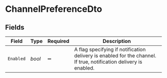 # ChannelPreferenceDto


## Fields

| Field                                                                                                             | Type                                                                                                              | Required                                                                                                          | Description                                                                                                       |
| ----------------------------------------------------------------------------------------------------------------- | ----------------------------------------------------------------------------------------------------------------- | ----------------------------------------------------------------------------------------------------------------- | ----------------------------------------------------------------------------------------------------------------- |
| `Enabled`                                                                                                         | *bool*                                                                                                            | :heavy_minus_sign:                                                                                                | A flag specifying if notification delivery is enabled for the channel. If true, notification delivery is enabled. |